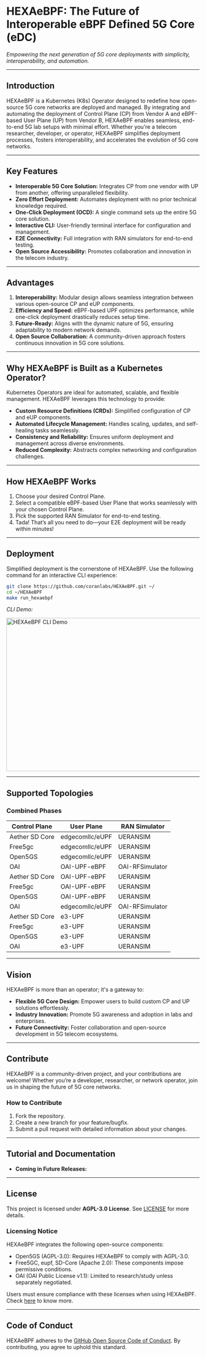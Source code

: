 
# **HEXAeBPF: The Future of Interoperable eBPF Defined 5G Core (eDC)**
*Empowering the next generation of 5G core deployments with simplicity, interoperability, and automation.*

---

## **Introduction**
HEXAeBPF is a Kubernetes (K8s) Operator designed to redefine how open-source 5G core networks are deployed and managed. By integrating and automating the deployment of Control Plane (CP) from Vendor A and eBPF-based User Plane (UP) from Vendor B, HEXAeBPF enables seamless, end-to-end 5G lab setups with minimal effort.
Whether you're a telecom researcher, developer, or operator, HEXAeBPF simplifies deployment processes, fosters interoperability, and accelerates the evolution of 5G core networks.

---

## **Key Features**
- **Interoperable 5G Core Solution:** Integrates CP from one vendor with UP from another, offering unparalleled flexibility.
- **Zero Effort Deployment:** Automates deployment with no prior technical knowledge required.
- **One-Click Deployment (OCD):** A single command sets up the entire 5G core solution.
- **Interactive CLI:** User-friendly terminal interface for configuration and management.
- **E2E Connectivity:** Full integration with RAN simulators for end-to-end testing.
- **Open Source Accessibility:** Promotes collaboration and innovation in the telecom industry.

---

## **Advantages**
1. **Interoperability:** Modular design allows seamless integration between various open-source CP and eUP components.
2. **Efficiency and Speed:** eBPF-based UPF optimizes performance, while one-click deployment drastically reduces setup time.
3. **Future-Ready:** Aligns with the dynamic nature of 5G, ensuring adaptability to modern network demands.
4. **Open Source Collaboration:** A community-driven approach fosters continuous innovation in 5G core solutions.

---

## **Why HEXAeBPF is Built as a Kubernetes Operator?**
Kubernetes Operators are ideal for automated, scalable, and flexible management. HEXAeBPF leverages this technology to provide:
- **Custom Resource Definitions (CRDs):** Simplified configuration of CP and eUP components.
- **Automated Lifecycle Management:** Handles scaling, updates, and self-healing tasks seamlessly.
- **Consistency and Reliability:** Ensures uniform deployment and management across diverse environments.
- **Reduced Complexity:** Abstracts complex networking and configuration challenges.

---

## **How HEXAeBPF Works**
1.	Choose your desired Control Plane.
2.	Select a compatible eBPF-based User Plane that works seamlessly with your chosen Control Plane.
3.	Pick the supported RAN Simulator for end-to-end testing.
4.	Tada! That’s all you need to do—your E2E deployment will be ready within minutes!

---

## **Deployment**
Simplified deployment is the cornerstone of HEXAeBPF. Use the following command for an interactive CLI experience:

```bash
git clone https://github.com/coranlabs/HEXAeBPF.git ~/
cd ~/HEXAeBPF
make run_hexaebpf
```

*CLI Demo:*

<div align="left">
  <img src="./images/hexaebpf_cli_demo.gif" alt="HEXAeBPF CLI Demo" width="600" height="400">
</div>

---

## **Supported Topologies**
### **Combined Phases**
| Control Plane       | User Plane           | RAN Simulator  |
|---------------------|----------------------|----------------|
| Aether SD Core             | edgecomllc/eUPF     | UERANSIM       |
| Free5gc             | edgecomllc/eUPF     | UERANSIM       |
| Open5GS             | edgecomllc/eUPF     | UERANSIM       |
| OAI                 | OAI-UPF-eBPF        | OAI-RFSimulator|
| Aether SD Core             | OAI-UPF-eBPF        | UERANSIM       |
| Free5gc             | OAI-UPF-eBPF        | UERANSIM       |
| Open5GS             | OAI-UPF-eBPF        | UERANSIM       |
| OAI                 | edgecomllc/eUPF     | OAI-RFSimulator|
| Aether SD Core             | e3-UPF              | UERANSIM       |
| Free5gc             | e3-UPF              | UERANSIM       |
| Open5GS             | e3-UPF              | UERANSIM       |
| OAI                 | e3-UPF              | UERANSIM       |

---

## **Vision**
HEXAeBPF is more than an operator; it's a gateway to:
- **Flexible 5G Core Design:** Empower users to build custom CP and UP solutions effortlessly.
- **Industry Innovation:** Promote 5G awareness and adoption in labs and enterprises.
- **Future Connectivity:** Foster collaboration and open-source development in 5G telecom ecosystems.

---

## **Contribute**
HEXAeBPF is a community-driven project, and your contributions are welcome! Whether you’re a developer, researcher, or network operator, join us in shaping the future of 5G core networks.

### **How to Contribute**
1. Fork the repository.
2. Create a new branch for your feature/bugfix.
3. Submit a pull request with detailed information about your changes.

---

## **Tutorial and Documentation**
- **Coming in Future Releases:**
  <!-- - HEXAeBPF blog for tutorials and updates.
  - Video demonstrations for hexa operator functionalities. -->

---

## **License**
This project is licensed under **AGPL-3.0 License**. See [LICENSE](../LICENSE.md) for more details.

### Licensing Notice
HEXAeBPF integrates the following open-source components:
- Open5GS (AGPL-3.0): Requires HEXAeBPF to comply with AGPL-3.0.
- Free5GC, eupf, SD-Core (Apache 2.0): These components impose permissive conditions.
- OAI (OAI Public License v1.1): Limited to research/study unless separately negotiated.

Users must ensure compliance with these licenses when using HEXAeBPF. Check [here](./THIRD_PARTY_LICENSES.md) to know more.

---

## **Code of Conduct**
HEXAeBPF adheres to the [GitHub Open Source Code of Conduct](../.github/CODE_OF_CONDUCT.md). By contributing, you agree to uphold this standard.
